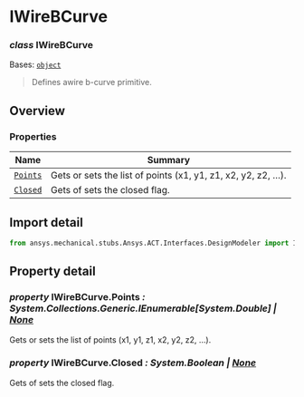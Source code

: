 <a id="iwirebcurve"></a>

# IWireBCurve

<a id="IWireBCurve"></a>

### *class* IWireBCurve

Bases: [`object`](https://docs.python.org/3/library/functions.html#object)

> Defines awire b-curve primitive.

> <!-- !! processed by numpydoc !! -->

<a id="overview"></a>

## Overview

### Properties

| Name | Summary |
|-----------------------------------|----------------------------------------------------------------|
| [`Points`](#IWireBCurve.Points)   | Gets or sets the list of points (x1, y1, z1, x2, y2, z2, …).   |
| [`Closed`](#IWireBCurve.Closed)   | Gets of sets the closed flag.                                  |

<a id="import-detail"></a>

## Import detail

```python
from ansys.mechanical.stubs.Ansys.ACT.Interfaces.DesignModeler import IWireBCurve
```

<a id="property-detail"></a>

## Property detail

<a id="IWireBCurve.Points"></a>

### *property* IWireBCurve.Points *: System.Collections.Generic.IEnumerable[System.Double] | [None](https://docs.python.org/3/library/constants.html#None)*

Gets or sets the list of points (x1, y1, z1, x2, y2, z2, …).

<!-- !! processed by numpydoc !! -->

<a id="IWireBCurve.Closed"></a>

### *property* IWireBCurve.Closed *: System.Boolean | [None](https://docs.python.org/3/library/constants.html#None)*

Gets of sets the closed flag.

<!-- !! processed by numpydoc !! -->
